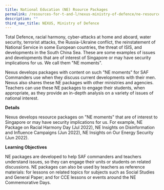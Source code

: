 ```yaml
---
title: National Education (NE) Rsource Packages
permalink: /resources-for-t-and-l/nexus-ministry-of-defence/ne-resource-packages/
description: ""
third_nav_title: NEXUS, Ministry of Defence
---
```

Total Defence, racial harmony, cyber-attacks at home and aboard, water security, terrorist attacks, the Russia-Ukraine conflict, the reinstatement of National Service in some European countries, the threat of ISIS, and developments in the South China Sea. These are some examples of issues and developments that are of interest of Singapore or may have security implications for us. We call them
"NE moments".

Nexus develops packages with content on such "NE moments" for SAF Commanders use when they discuss current developments with their men. Nexus also shares these NE packages with other ministries and agencies. Teachers can use these NE packages to engage their students, when appropriate, as they provide an in-depth analysis on a variety of issues of national interest.

**Details**

Nexus develops resource packages on "NE moments" that are of interest to Singapore or may have security implications for us. For example, NE Package on Racial Harmony Day (Jul 2022), NE Insights on Disinformation and Influence Campaigns (Jun 2022), NE Insights on Our Energy Security (Jun 2022).

**Learning Objectives**

NE packages are developed to help SAF commanders and teachers understand issues, so they can engage their units or students on related discussions. NE packages can also be used by teachers as reference materials: for lessons on related topics for subjects such as Social Studies and General Paper; and for CCE lessons or events around the NE Commemorative Days.